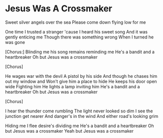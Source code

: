 Jesus Was A Crossmaker
=======================

Sweet silver angels over the sea
Please come down flying low for me

One time I trusted a stranger
'cause I heard his sweet song
And it was gently enticing me
Though there was something wrong
When I turned he was gone

[Chorus:]
Blinding me his song remains reminding me
He's a bandit and a heartbreaker
Oh but Jesus was a crossmaker

[Chorus]

He wages war with the devil
A pistol by his side
And though he chases him out my window and
Won't give him a place to hide
He keeps his door open wide
Fighting him
He lights a lamp inviting him
He's a bandit and a heartbreaker
Oh but Jesus was a crossmaker

[Chorus]

I hear the thunder come rumbling
The light never looked so dim
I see the junction get nearer
And danger's in the wind
And either road's looking grim

Hiding me I flee desire's dividing me
He's a bandit and a heartbreaker
Oh but Jesus was a crossmaker
Yeah but Jesus was a crossmaker